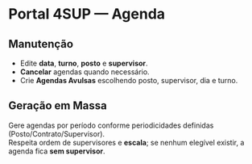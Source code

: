 # Portal 4SUP — Agenda

## Manutenção
- Edite **data**, **turno**, **posto** e **supervisor**.
- **Cancelar** agendas quando necessário.
- Crie **Agendas Avulsas** escolhendo posto, supervisor, dia e turno.

## Geração em Massa
Gere agendas por período conforme periodicidades definidas (Posto/Contrato/Supervisor).  
Respeita ordem de supervisores e **escala**; se nenhum elegível existir, a agenda fica **sem supervisor**.

